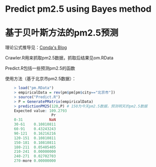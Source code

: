 # Predict pm2.5 using Bayes method 
# 基于贝叶斯方法的pm2.5预测

理论公式推导见：[Conda's Blog](http://blog.how-to-code.info/r/Bayes-to-predict-PM25-based-on-China-data.html)

Crawler.R用来抓取pm2.5数据，抓取后结果见om.RData

Predict.R包括一些预测pm2.5的函数

使用方法（基于北京市pm2.5数据）：

```R
    > load("pm.RData")
    > empiricalData = rev(pm$pm[pm$city=="北京市"])
    > source("Predict.R")
    > P = GeneratePMatrix(empiricalData)
    > predictionPM25(120,P) # 150为今天pm2.5数据，预测明天的pm2.5数据
    Expected value: 109.2793 
                     Pr
    0-31            NaN
    30-61    0.10810811
    60-91    0.43243243
    90-121   0.16216216
    120-151  0.10810811
    150-181  0.10810811
    180-211  0.05405405
    210-241  0.00000000
    240-271  0.02702703
    270-more 0.00000000
```
